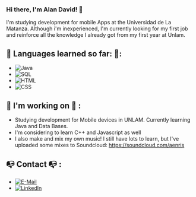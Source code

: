 ### Hi there, I'm Alan David! 👋

I'm studying development for mobile Apps at the Universidad de La Matanza. Although i'm inexperienced, I'm currently looking for my first job and reinforce all the knowledge I already got from my first year at Unlam.

   ## :palm_tree: Languages learned so far: :palm_tree::
- ![Java](https://img.shields.io/badge/Java-f89820?style=for-the-badge&logo=java&logoColor=f89820&labelColor=101010 )
- ![SQL](https://img.shields.io/badge/MySQL-00758F?style=for-the-badge&logo=mysql&logoColor=00758F&labelColor=101010 )
- ![HTML](https://img.shields.io/badge/HTML5-e34c26?style=for-the-badge&logo=html5&logoColor=e34c26&labelColor=101010 )
- ![CSS](https://img.shields.io/badge/CSS3-264de4?style=for-the-badge&logo=css3&logoColor=264de4&labelColor=101010 )


## :dragon_face: I'm working on :dragon_face: :
- Studying development for Mobile devices in UNLAM. Currently learning Java and Data Bases.
- I'm considering to learn C++ and Javascript as well
- I also make and mix my own music! I still have lots to learn, but I've uploaded some mixes to Soundcloud: https://soundcloud.com/aenris

## :mailbox_with_no_mail: Contact :mailbox_with_no_mail: :
- [![E-Mail](https://img.shields.io/badge/Gmail-alandavid223@gmail.com-e34c26?style=for-the-badge&logo=gmail&logoColor=red&labelColor=101010 )](mailto:alandavid223@gmail.com)
- [![LinkedIn](https://img.shields.io/badge/LinkedIn-Alan_David-264de4?style=for-the-badge&logo=linkedin&logoColor=blue&labelColor=101010 )](https://www.linkedin.com/in/alan-david-valdez-77966813a/)



<!--
**alan-david-223/alan-david-223** is a ✨ _special_ ✨ repository because its `README.md` (this file) appears on your GitHub profile.

-->
